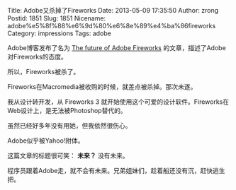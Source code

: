 Title: Adobe又杀掉了Fireworks
Date: 2013-05-09 17:35:50
Author: zrong
Postid: 1851
Slug: 1851
Nicename: adobe%e5%8f%88%e6%9d%80%e6%8e%89%e4%ba%86fireworks
Category: impressions
Tags: adobe

Adobe博客发布了名为 [The future of Adobe Fireworks](http://blogs.adobe.com/fireworks/2013/05/the-future-of-adobe-fireworks.html) 的文章，描述了Adobe对Fireworks的态度。

所以，Fireworks被杀了。

Fireworks在Macromedia被收购的时候，就差点被杀掉。那次未遂。

我从设计转开发，从 Fireworks 3 就开始使用这个可爱的设计软件。Fireworks在Web设计上，是无法被Photoshop替代的。

虽然已经好多年没有用她，但我依然很伤心。

Adobe似乎被Yahoo!附体。

这篇文章的标题很可笑： **未来？** 没有未来。

程序员跟着Adobe走，就不会有未来。兄弟姐妹们，趁着船还没有沉，赶快逃生把。

